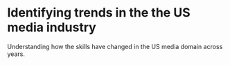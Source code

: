 # Identifying trends in the the US media industry

Understanding how the skills have changed in the US media domain across years.

